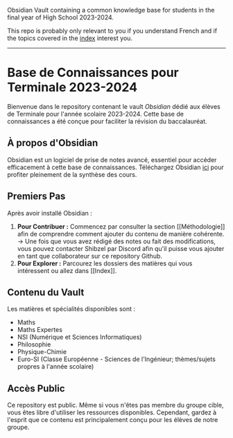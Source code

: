 Obsidian Vault containing a common knowledge base for students in the final year of High School 2023-2024.

This repo is probably only relevant to you if you understand French and if the topics covered in the [index](./Index.md) interest you.

---

# Base de Connaissances pour Terminale 2023-2024
Bienvenue dans le repository contenant le vault *Obsidian* dédié aux élèves de Terminale pour l'année scolaire 2023-2024. Cette base de connaissances a été conçue pour faciliter la révision du baccalauréat.
## À propos d'Obsidian
Obsidian est un logiciel de prise de notes avancé, essentiel pour accéder efficacement à cette base de connaissances. Téléchargez Obsidian [ici](https://obsidian.md/download) pour profiter pleinement de la synthèse des cours.
## Premiers Pas
Après avoir installé Obsidian :
1. **Pour Contribuer :** Commencez par consulter la section [[Méthodologie]] afin de comprendre comment ajouter du contenu de manière cohérente.
	-> Une fois que vous avez rédigé des notes ou fait des modifications, vous pouvez contacter Shibzel par Discord afin qu'il puisse vous ajouter en tant que collaborateur sur ce repository Github.
1. **Pour Explorer :** Parcourez les dossiers des matières qui vous intéressent ou allez dans [[Index]].
## Contenu du Vault
Les matières et spécialités disponibles sont :
- Maths
- Maths Expertes
- NSI (Numérique et Sciences Informatiques)
- Philosophie
- Physique-Chimie
- Euro-SI (Classe Européenne - Sciences de l'Ingénieur; thèmes/sujets propres à l'année scolaire)
## Accès Public
Ce repository est public. Même si vous n'êtes pas membre du groupe cible, vous êtes libre d'utiliser les ressources disponibles. Cependant, gardez à l'esprit que ce contenu est principalement conçu pour les élèves de notre groupe.